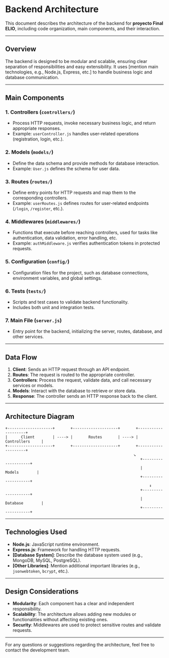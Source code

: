 # Backend Architecture

This document describes the architecture of the backend for **proyecto Final ELIO**, including code organization, main components, and their interaction.

---

## Overview

The backend is designed to be modular and scalable, ensuring clear separation of responsibilities and easy extensibility. It uses [mention main technologies, e.g., Node.js, Express, etc.] to handle business logic and database communication.

---

## Main Components

### 1. **Controllers (`controllers/`)**
- Process HTTP requests, invoke necessary business logic, and return appropriate responses.
- Example: `userController.js` handles user-related operations (registration, login, etc.).

### 2. **Models (`models/`)**
- Define the data schema and provide methods for database interaction.
- Example: `User.js` defines the schema for user data.

### 3. **Routes (`routes/`)**
- Define entry points for HTTP requests and map them to the corresponding controllers.
- Example: `userRoutes.js` defines routes for user-related endpoints (`/login`, `/register`, etc.).

### 4. **Middlewares (`middlewares/`)**
- Functions that execute before reaching controllers, used for tasks like authentication, data validation, error handling, etc.
- Example: `authMiddleware.js` verifies authentication tokens in protected requests.

### 5. **Configuration (`config/`)**
- Configuration files for the project, such as database connections, environment variables, and global settings.

### 6. **Tests (`tests/`)**
- Scripts and test cases to validate backend functionality.
- Includes both unit and integration tests.

### 7. **Main File (`server.js`)**
- Entry point for the backend, initializing the server, routes, database, and other services.

---

## Data Flow

1. **Client**: Sends an HTTP request through an API endpoint.
2. **Routes**: The request is routed to the appropriate controller.
3. **Controllers**: Process the request, validate data, and call necessary services or models.
4. **Models**: Interact with the database to retrieve or store data.
5. **Response**: The controller sends an HTTP response back to the client.

---

## Architecture Diagram

```plaintext
+--------------------+       +--------------------+       +--------------------+
|      Client        | ----> |       Routes       | ----> |    Controllers     |
+--------------------+       +--------------------+       +--------------------+
                                                         ↘
                                                            +--------------------+
                                                            |      Models        |
                                                            +--------------------+
                                                                ↕
                                                            +--------------------+
                                                            |    Database        |
                                                            +--------------------+
```

---

## Technologies Used

- **Node.js**: JavaScript runtime environment.
- **Express.js**: Framework for handling HTTP requests.
- **[Database System]**: Describe the database system used (e.g., MongoDB, MySQL, PostgreSQL).
- **[Other Libraries]**: Mention additional important libraries (e.g., `jsonwebtoken`, `bcrypt`, etc.).

---

## Design Considerations

- **Modularity**: Each component has a clear and independent responsibility.
- **Scalability**: The architecture allows adding new modules or functionalities without affecting existing ones.
- **Security**: Middlewares are used to protect sensitive routes and validate requests.

---

For any questions or suggestions regarding the architecture, feel free to contact the development team.